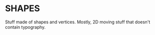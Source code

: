 # SHAPES

Stuff made of shapes and vertices. Mostly, 2D moving stuff that doesn't contain typography.
